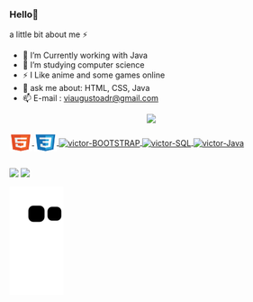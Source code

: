 ### Hello👋


 a little bit about me ⚡

- 🔭 I’m Currently working with Java
- 👯 I’m studying computer science
- ⚡ I Like anime and some games online
- 💬 ask me about: HTML, CSS, Java  
- 📫 E-mail : viaugustoadr@gmail.com



<div align="center">
  <a href="https://github.com/victorallves">
  <img height="180em" src="https://github-readme-stats.vercel.app/api/top-langs/?username=victorallves&layout=compact&langs_count=7&theme=codeSTACKr"/>
</div>
  

<div style="display: inline_block"><br>
 
  <img align="center" alt="victor-HTML" height="30" width="40" src="https://raw.githubusercontent.com/devicons/devicon/master/icons/html5/html5-original.svg">
  <img align="center" alt="victor-CSS" height="30" width="40" src="https://raw.githubusercontent.com/devicons/devicon/master/icons/css3/css3-original.svg">
  <img align="center" alt="victor-BOOTSTRAP" height="30" width="40"src="https://cdn.jsdelivr.net/gh/devicons/devicon/icons/bootstrap/bootstrap-original-wordmark.svg"/>
  <img align="center" alt="victor-SQL" height="30" width="40" src="https://cdn.jsdelivr.net/gh/devicons/devicon/icons/mysql/mysql-plain.svg"/>
  <img  align="center" alt="victor-Java" height="30" width="40" src="https://cdn.jsdelivr.net/gh/devicons/devicon/icons/java/java-original-wordmark.svg"/>
          
</div>
  
 ##
  
<div>  
  <a href = "mailto:viaugustoadr@gmail.com"><img src="https://img.shields.io/badge/-Gmail-%23333?style=for-the-badge&logo=gmail&logoColor=white" target="_blank"></a>
  <a href="https://www.linkedin.com/in/victor-augusto-28445a23b/" target="_blank"><img src="https://img.shields.io/badge/-LinkedIn-%230077B5?style=for-the-badge&logo=linkedin&logoColor=white" target="_blank"></a> 
  
  ![Snake animation](https://github.com/victorallves/victorallves/blob/output/github-contribution-grid-snake.svg)

 </div>
